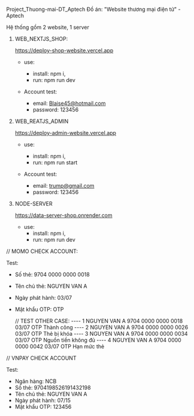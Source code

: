 Project_Thuong-mai-DT_Aptech
Đồ án: "Website thương mại điện tử" - Aptech

Hệ thống gồm 2 website, 1 server

1.  WEB_NEXTJS_SHOP:

    https://deploy-shop-website.vercel.app

    - use:

      - install: npm i,
      - run: npm run dev

    - Account test:
      - email: Blaise45@hotmail.com
      - password: 123456

2.  WEB_REATJS_ADMIN

    https://deploy-admin-website.vercel.app

    - use:

      - install: npm i,
      - run: npm run start

    - Account test:
      - email: trump@gmail.com
      - password: 123456

3.  NODE-SERVER

    https://data-server-shop.onrender.com

    - use:
      - install: npm i,
      - run: npm run dev

// MOMO CHECK ACCOUNT:

Test:

- Số thẻ: 9704 0000 0000 0018
- Tên chủ thẻ: NGUYEN VAN A
- Ngày phát hành: 03/07
- Mật khẩu OTP: OTP

  // TEST OTHER CASE:
  ---- 1 NGUYEN VAN A 9704 0000 0000 0018 03/07 OTP Thành công
  ---- 2 NGUYEN VAN A 9704 0000 0000 0026 03/07 OTP Thẻ bị khóa
  ---- 3 NGUYEN VAN A 9704 0000 0000 0034 03/07 OTP Nguồn tiền không đủ
  ---- 4 NGUYEN VAN A 9704 0000 0000 0042 03/07 OTP Hạn mức thẻ

// VNPAY CHECK ACCOUNT

Test:

- Ngân hàng: NCB
- Số thẻ: 9704198526191432198
- Tên chủ thẻ: NGUYEN VAN A
- Ngày phát hành: 07/15
- Mật khẩu OTP: 123456
